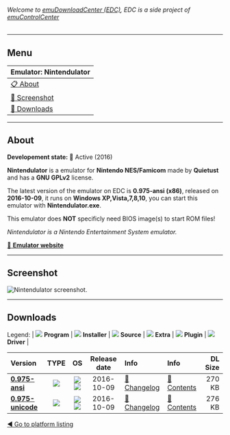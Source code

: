 ###### Welcome to [emuDownloadCenter (EDC)](https://github.com/PhoenixInteractiveNL/emuDownloadCenter/wiki/), EDC is a side project of [emuControlCenter](https://github.com/PhoenixInteractiveNL/emuControlCenter/wiki/)
***
## Menu
| **Emulator: Nintendulator** |
|:---------|
| [:clipboard: About](#about) |
| [:sunrise: Screenshot](#screenshot) |
| [:floppy_disk: Downloads](#downloads) |
***
## About
**Developement state:** :large_blue_circle: Active (2016)

**Nintendulator** is a emulator for **Nintendo NES/Famicom** made by **Quietust** and has a **GNU GPLv2** license.

The latest version of the emulator on EDC is **0.975-ansi (x86)**, released on **2016-10-09**, it runs on **Windows XP,Vista,7,8,10**, you can start this emulator with **Nintendulator.exe**.

This emulator does **NOT** specificly need BIOS image(s) to start ROM files!

_Nintendulator is a Nintendo Entertainment System emulator._

[:link: **Emulator website**](http://www.qmtpro.com/~nes/nintendulator/)
***
## Screenshot
![](https://raw.githubusercontent.com/PhoenixInteractiveNL/emuDownloadCenter/master/hooks/nintendulator/emulator_screen_01.jpg "Nintendulator screenshot.")
***
## Downloads
Legend:
| ![](https://raw.githubusercontent.com/wiki/PhoenixInteractiveNL/emuDownloadCenter/images_misc/icon_program_24.png) **Program** | 
![](https://raw.githubusercontent.com/wiki/PhoenixInteractiveNL/emuDownloadCenter/images_misc/icon_installer_24.png) **Installer** | 
![](https://raw.githubusercontent.com/wiki/PhoenixInteractiveNL/emuDownloadCenter/images_misc/icon_source_code_24.png) **Source** | 
![](https://raw.githubusercontent.com/wiki/PhoenixInteractiveNL/emuDownloadCenter/images_misc/icon_extra_24.png) **Extra** | 
![](https://raw.githubusercontent.com/wiki/PhoenixInteractiveNL/emuDownloadCenter/images_misc/icon_plugin_24.png) **Plugin** | 
![](https://raw.githubusercontent.com/wiki/PhoenixInteractiveNL/emuDownloadCenter/images_misc/icon_driver_24.png) **Driver** | 


| Version  | TYPE | OS | Release date  | Info       | Info       | DL Size    |
|:---------|:----:|:--:|:-------------:|:-----------|:-----------|-----------:|
| [**0.975-ansi**](https://github.com/PhoenixInteractiveNL/edc-repo0004/raw/master/nintendulator/0.975-ansi.7z) | ![](https://raw.githubusercontent.com/wiki/PhoenixInteractiveNL/emuDownloadCenter/images_misc/icon_program_24.png) | ![](https://raw.githubusercontent.com/wiki/PhoenixInteractiveNL/emuDownloadCenter/images_misc/logo_windows_24.png)![](https://raw.githubusercontent.com/wiki/PhoenixInteractiveNL/emuDownloadCenter/images_misc/icon_32-bit_24.png) | 2016-10-09 | [:page_facing_up: Changelog](https://github.com/PhoenixInteractiveNL/edc-repo0004/blob/master/nintendulator/0.975-ansi_changelog.txt) | [:mag_right: Contents](https://github.com/PhoenixInteractiveNL/edc-repo0004/blob/master/nintendulator/0.975-ansi_contents.txt) | 270 KB |
| [**0.975-unicode**](https://github.com/PhoenixInteractiveNL/edc-repo0004/raw/master/nintendulator/0.975-unicode.7z) | ![](https://raw.githubusercontent.com/wiki/PhoenixInteractiveNL/emuDownloadCenter/images_misc/icon_program_24.png) | ![](https://raw.githubusercontent.com/wiki/PhoenixInteractiveNL/emuDownloadCenter/images_misc/logo_windows_24.png)![](https://raw.githubusercontent.com/wiki/PhoenixInteractiveNL/emuDownloadCenter/images_misc/icon_32-bit_24.png) | 2016-10-09 | [:page_facing_up: Changelog](https://github.com/PhoenixInteractiveNL/edc-repo0004/blob/master/nintendulator/0.975-unicode_changelog.txt) | [:mag_right: Contents](https://github.com/PhoenixInteractiveNL/edc-repo0004/blob/master/nintendulator/0.975-unicode_contents.txt) | 276 KB |

[:arrow_backward: Go to platform listing](https://github.com/PhoenixInteractiveNL/emuDownloadCenter/wiki/EDC-Platform-List)
